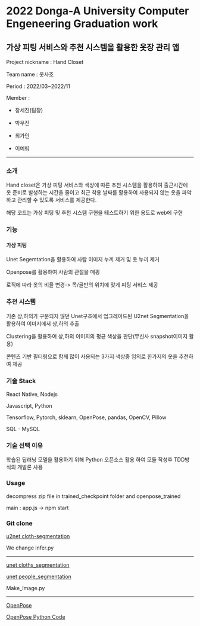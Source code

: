 # 2022 Donga-A University Computer Engeneering  Graduation work

## 가상 피팅 서비스와 추천 시스템을  활용한 옷장 관리 앱 

Project nickname : Hand Closet

Team name : 옷사조

Period : 2022/03~2022/11

Member : 

 - 장세진(팀장)

 - 박무진

 - 최가인

 - 이예림

 ---

### 소개

Hand closet은 가상 피팅 서비스와 색상에 따른 추천 시스템을 활용하여 출근시간에 옷 준비로 발생하는 시간을 줄이고 최근 착용 날짜를 활용하여 사용되지 않는 옷을 파악하고 관리할 수 있도록 서비스를 제공한다.

해당 코드는 가상 피팅 및 추천 시스템 구현을 테스트하기 위한 용도로 web에 구현

### 기능

#### 가상 피팅

Unet Segemtation을 활용하여 사람 이미지 누끼 제거 및 옷 누끼 제거

Openpose를 활용하여 사람의 관절을 매핑

로직에 따라 옷의 비율 변경-> 목/골반의 위치에 맞게 피팅 서비스 제공

### 추천 시스템

기존 상,하의가 구분되지 않던 Unet구조에서 업그레이드된 U2net Segmentation을 활용하여 이미지에서 상,하의 추출

Clustering을 활용하여 상,하의 이미지의 평균 색상을 판단(무신사 snapshot이미지 활용)

콘텐츠 기반 필터링으로 함께 많이 사용되는 3가지 색상중 임의로 한가지의 옷을 추천하여 제공

### 기술 Stack

React Native, Nodejs

Javascript, Python

Tensorflow, Pytorch, sklearn, OpenPose, pandas, OpenCV, Pillow

SQL - MySQL

### 기술 선택 이유

학습된 딥러닝 모델을 활용하기 위해 Python 오픈소스 활용 하여 모듈 작성후 TDD방식의 개발론 사용

### Usage

decompress zip file in trained_checkpoint folder and openpose_trained

main : app.js
-> npm start

### Git clone

[u2net cloth-segmentation](https://github.com/levindabhi/cloth-segmentation.git) 

We change infer.py

---

[unet cloths_segmentation](https://github.com/ternaus/cloths_segmentation)

[unet people_segmentation](https://github.com/ternaus/people_segmentation)

Make_Image.py

---

[OpenPose](https://github.com/CMU-Perceptual-Computing-Lab/openpose)

[OpenPose Python Code](https://m.blog.naver.com/rhrkdfus/221531159811)

